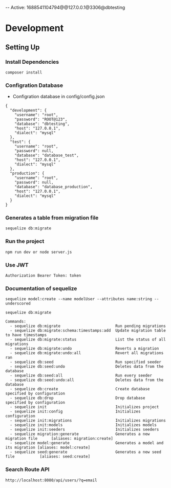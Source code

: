 -- Active: 1688541104794@@127.0.0.1@3306@dbtesting
# Development
## Setting Up
### Install Dependencies
```shell script
composer install
```

### Configration Database 
- Configration database in config/config.json
``` Configration database in config/config.json
{
  "development": {
    "username": "root",
    "password": "ROOT@123",
    "database": "dbtesting",
    "host": "127.0.0.1",
    "dialect": "mysql"
  },
  "test": {
    "username": "root",
    "password": null,
    "database": "database_test",
    "host": "127.0.0.1",
    "dialect": "mysql"
  },
  "production": {
    "username": "root",
    "password": null,
    "database": "database_production",
    "host": "127.0.0.1",
    "dialect": "mysql"
  }
}
```

### Generates a table from migration file
```Generates a table from migration file
sequelize db:migrate   
```

### Run the project
```Run the project
npm run dev or node server.js 
````

### Use JWT
```
Authorization Bearer Token: token
```



### Documentation of sequelize

```Generates a model and its migration
sequelize model:create --name modelUser --attributes name:string --underscored  
```

```Generates a table from migration file
sequelize db:migrate   
```

```Sequelize <command>
Commands:
  - sequelize db:migrate                        Run pending migrations
  - sequelize db:migrate:schema:timestamps:add  Update migration table to have timestamps
  - sequelize db:migrate:status                 List the status of all migrations
  - sequelize db:migrate:undo                   Reverts a migration
  - sequelize db:migrate:undo:all               Revert all migrations ran
  - sequelize db:seed                           Run specified seeder
  - sequelize db:seed:undo                      Deletes data from the database
  - sequelize db:seed:all                       Run every seeder
  - sequelize db:seed:undo:all                  Deletes data from the database
  - sequelize db:create                         Create database specified by configuration
  - sequelize db:drop                           Drop database specified by configuration
  - sequelize init                              Initializes project
  - sequelize init:config                       Initializes configuration
  - sequelize init:migrations                   Initializes migrations
  - sequelize init:models                       Initializes models
  - sequelize init:seeders                      Initializes seeders
  - sequelize migration:generate                Generates a new migration file      [aliases: migration:create]
  - sequelize model:generate                    Generates a model and its migration [aliases: model:create]
  - sequelize seed:generate                     Generates a new seed file           [aliases: seed:create]

````
### Search Route API
```Search route
http://localhost:8080/api/users/?q=email
```

